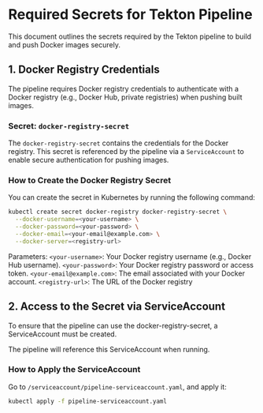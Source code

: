 # Required Secrets for Tekton Pipeline

This document outlines the secrets required by the Tekton pipeline to build and push Docker images securely.

## 1. Docker Registry Credentials

The pipeline requires Docker registry credentials to authenticate with a Docker registry (e.g., Docker Hub, private registries) when pushing built images.

### Secret: `docker-registry-secret`

The `docker-registry-secret` contains the credentials for the Docker registry. This secret is referenced by the pipeline via a `ServiceAccount` to enable secure authentication for pushing images.

### How to Create the Docker Registry Secret

You can create the secret in Kubernetes by running the following command:

```bash
kubectl create secret docker-registry docker-registry-secret \
  --docker-username=<your-username> \
  --docker-password=<your-password> \
  --docker-email=<your-email@example.com> \
  --docker-server=<registry-url>
```

Parameters:
`<your-username>`: Your Docker registry username (e.g., Docker Hub username).
`<your-password>`: Your Docker registry password or access token.
`<your-email@example.com>`: The email associated with your Docker account.
`<registry-url>`: The URL of the Docker registry

## 2. Access to the Secret via ServiceAccount

To ensure that the pipeline can use the docker-registry-secret, a ServiceAccount must be created.

The pipeline will reference this ServiceAccount when running.

### How to Apply the ServiceAccount

Go to `/serviceaccount/pipeline-serviceaccount.yaml`, and apply it:

```bash
kubectl apply -f pipeline-serviceaccount.yaml
```
